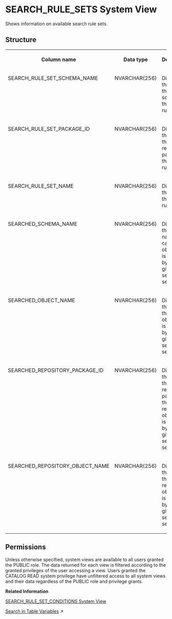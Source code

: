 <!-- loio20ceb95e75191014b0b5d975d08c1805 -->

# SEARCH\_RULE\_SETS System View

Shows information on available search rule sets.



## Structure


<table>
<tr>
<th valign="top">

Column name

</th>
<th valign="top">

Data type

</th>
<th valign="top">

Description

</th>
</tr>
<tr>
<td valign="top">

SEARCH\_RULE\_SET\_SCHEMA\_NAME

</td>
<td valign="top">

NVARCHAR\(256\)

</td>
<td valign="top">

Displays the name of the runtime schema of the search rule set.

</td>
</tr>
<tr>
<td valign="top">

SEARCH\_RULE\_SET\_PACKAGE\_ID

</td>
<td valign="top">

NVARCHAR\(256\)

</td>
<td valign="top">

Displays the ID of the repository package of the search rule set.

</td>
</tr>
<tr>
<td valign="top">

SEARCH\_RULE\_SET\_NAME

</td>
<td valign="top">

NVARCHAR\(256\)

</td>
<td valign="top">

Displays the name of the search rule set.

</td>
</tr>
<tr>
<td valign="top">

SEARCHED\_SCHEMA\_NAME

</td>
<td valign="top">

NVARCHAR\(256\)

</td>
<td valign="top">

Displays the schema name of the catalog object that is searched by the given search rule set.

</td>
</tr>
<tr>
<td valign="top">

SEARCHED\_OBJECT\_NAME

</td>
<td valign="top">

NVARCHAR\(256\)

</td>
<td valign="top">

Displays the name of the catalog object that is searched by the given search rule set.

</td>
</tr>
<tr>
<td valign="top">

SEARCHED\_REPOSITORY\_PACKAGE\_ID

</td>
<td valign="top">

NVARCHAR\(256\)

</td>
<td valign="top">

Displays the ID of the repository package of the repository object that is searched by the given search rule set.

</td>
</tr>
<tr>
<td valign="top">

SEARCHED\_REPOSITORY\_OBJECT\_NAME

</td>
<td valign="top">

NVARCHAR\(256\)

</td>
<td valign="top">

Displays the name of the repository object that is searched by the given search rule set.

</td>
</tr>
</table>



<a name="loio20ceb95e75191014b0b5d975d08c1805__section_whl_grz_2zb"/>

## Permissions

Unless otherwise specified, system views are available to all users granted the PUBLIC role. The data returned for each view is filtered according to the granted privileges of the user accessing a view. Users granted the CATALOG READ system privilege have unfiltered access to all system views and their data regardless of the PUBLIC role and privilege grants.

**Related Information**  


[SEARCH\_RULE\_SET\_CONDITIONS System View](search-rule-set-conditions-system-view-20ce05a.md "Shows information on available search rule set conditions.")

[Search in Table Variables](https://help.sap.com/viewer/d1cb63c8dd8e4c35a0f18aef632687f0/2024_1_QRC/en-US/1eb7673ed88b4aa9b2cb43959bbbbde0.html "This feature offers an efficient way to search by key value pairs in table variables.") :arrow_upper_right:


